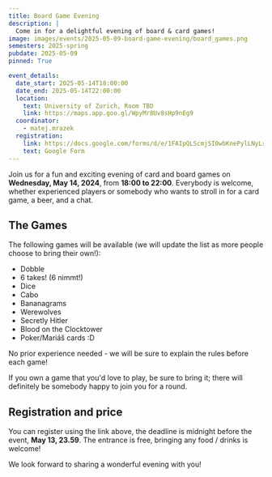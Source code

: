 ```yaml
---
title: Board Game Evening
description: |
  Come in for a delightful evening of board & card games! 
image: images/events/2025-05-09-board-game-evening/board_games.png
semesters: 2025-spring
pubdate: 2025-05-09
pinned: True

event_details:
  date_start: 2025-05-14T18:00:00
  date_end: 2025-05-14T22:00:00
  location:
    text: University of Zurich, Room TBD
    link: https://maps.app.goo.gl/WpyMr8Uv8sHp9nEg9
  coordinator: 
    - matej.mrazek
  registration:
    link: https://docs.google.com/forms/d/e/1FAIpQLScmjSI0wbKnePylLNyLrSoDiK26ei1xIth-Lkp_sVwMg1TXaA/viewform?usp=sharingGNnUekmLfLSjyrw/viewform
    text: Google Form
---
```


Join us for a fun and exciting evening of card and board games on **Wednesday, May 14, 2024**, from **18:00 to 22:00**. Everybody is welcome, whether experienced players or somebody who wants to stroll in for a card game, a beer, and a chat.



## **The Games**

The following games will be available (we will update the list as more people choose to bring their own!):
* Dobble
* 6 takes! (6 nimmt!)
* Dice
* Cabo
* Bananagrams
* Werewolves
* Secretly Hitler
* Blood on the Clocktower
* Poker/Mariáš cards :D

No prior experience needed - we will be sure to explain the rules before each game!

If you own a game that you'd love to play, be sure to bring it; there will definitely be somebody happy to join you for a round.




## **Registration and price**

You can register using the link above, the deadline is midnight before the event, **May 13, 23.59**. The entrance is free, bringing any food / drinks is welcome!

We look forward to sharing a wonderful evening with you! 